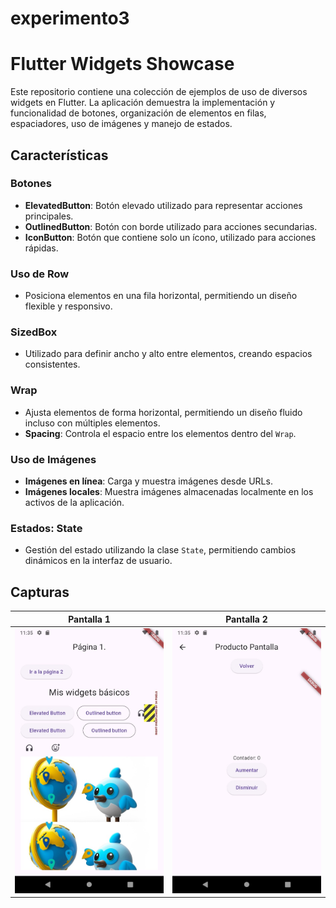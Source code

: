 # experimento3


# Flutter Widgets Showcase

Este repositorio contiene una colección de ejemplos de uso de diversos widgets en Flutter. La aplicación demuestra la implementación y funcionalidad de botones, organización de elementos en filas, espaciadores, uso de imágenes y manejo de estados.

## Características

### Botones
- **ElevatedButton**: Botón elevado utilizado para representar acciones principales.
- **OutlinedButton**: Botón con borde utilizado para acciones secundarias.
- **IconButton**: Botón que contiene solo un ícono, utilizado para acciones rápidas.

### Uso de Row
- Posiciona elementos en una fila horizontal, permitiendo un diseño flexible y responsivo.

### SizedBox
- Utilizado para definir ancho y alto entre elementos, creando espacios consistentes.

### Wrap
- Ajusta elementos de forma horizontal, permitiendo un diseño fluido incluso con múltiples elementos.
- **Spacing**: Controla el espacio entre los elementos dentro del `Wrap`.

### Uso de Imágenes
- **Imágenes en línea**: Carga y muestra imágenes desde URLs.
- **Imágenes locales**: Muestra imágenes almacenadas localmente en los activos de la aplicación.

### Estados: State
- Gestión del estado utilizando la clase `State`, permitiendo cambios dinámicos en la interfaz de usuario.

## Capturas

| Pantalla 1 | Pantalla 2 |
|-----------|-----------|
| ![pagina1](./assets/img/page1.jpg) | ![pagina2](./assets/img/page2.jpg) |
